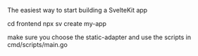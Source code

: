 The easiest way to start building a SvelteKit app

cd frontend
npx sv create my-app


make sure you choose the static-adapter and use the scripts in cmd/scripts/main.go